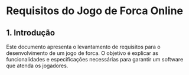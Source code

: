 # Requisitos do Jogo de Forca Online

## 1. Introdução
Este documento apresenta o levantamento de requisitos para o desenvolvimento de um jogo de forca. O objetivo é explicar as funcionalidades e especificações necessárias para garantir um software que atenda os jogadores.
